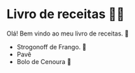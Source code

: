 # Livro de receitas :man_cook:

Olá! Bem vindo ao meu livro de receitas. :wave:

- Strogonoff de Frango. :chicken:
- Pavê
- Bolo de Cenoura :carrot:

